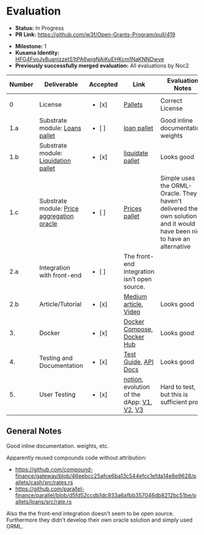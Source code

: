 # Evaluation

- **Status:** In Progress 
- **PR Link:** https://github.com/w3f/Open-Grants-Program/pull/419
* **Milestone:** 1
* **Kusama Identity:** [HFG4FvoJv8uanizzetS1tPA6wigNAiKuEHKcm1NaKNNDwve](https://polkascan.io/pre/kusama/account/HFG4FvoJv8uanizzetS1tPA6wigNAiKuEHKcm1NaKNNDwve)
* **Previously successfully merged evaluation:** All evaluations by Noc2

| Number | Deliverable | Accepted | Link | Evaluation Notes |
| ------ | ----------- | -------- | ---- |----------------- |
|      0 | License  | <ul><li>[x] </li></ul> | [Pallets](https://github.com/parallel-finance/parallel/blob/master/LICENSE)  | Correct License |
|    1.a | Substrate module: [Loans pallet](https://docs.parallel.fi/white-paper#i-lending-protocol) | <ul><li>[ ] </li></ul> | [loan pallet](https://github.com/parallel-finance/parallel/tree/master/pallets/loans)  | Good inline documentation, weights |
|    1.b | Substrate module: [Liquidation pallet](https://docs.parallel.fi/white-paper#4-1-auto-liquidation-algorithm)  | <ul><li>[x] </li></ul> | [liquidate pallet](https://github.com/parallel-finance/parallel/blob/master/pallets/liquidation/src/lib.rs) | Looks good |
|    1.c | Substrate module: [Price aggregation oracle](https://docs.parallel.fi/white-paper#5-oracle-and-price-feed)   | <ul><li>[ ] </li></ul> | [Prices pallet](https://github.com/parallel-finance/parallel/blob/master/pallets/prices/src/lib.rs) | Simple uses the ORML-Oracle. They haven't delivered their own solution and it would have been nice to have an alternative |
|    2.a | Integration with front-end | <ul><li>[ ] </li></ul> | The front-end integration isn’t open source.  |
|    2.b | Article/Tutorial  | <ul><li>[x] </li></ul> | [Medium article](https://parallelfinance.medium.com/major-product-experience-and-ui-update-537de029c17f), [Video](https://www.loom.com/share/0d24207ffdbb4dc284a19c2d95291a3a) | Looks good  |
|    3. | Docker  | <ul><li>[x] </li></ul> | [Docker Compose](https://github.com/parallel-finance/parallel/blob/master/docker-compose.yml), [Docker Hub](https://hub.docker.com/repository/docker/parallelfinance/parallel) | Looks good |
|    4. | Testing and Documentation  |  <ul><li>[x] </li></ul> | [Test Guide](https://github.com/parallel-finance/parallel/wiki/Test-guide), [API Docs](https://api-docs.parallel.fi) | Looks good |
|    5. | User Testing | <ul><li>[x] </li></ul> | [notion](https://www.notion.so/parallelfinance/UX-Improvement-b4ba94374a5a41ff96c5f549f54dd810), evolution of the dApp: [V1](https://www.youtube.com/watch?v=lgQX9rELpL8), [V2](https://www.youtube.com/watch?v=qyMdNYBgsq0), [V3](https://www.loom.com/share/0d24207ffdbb4dc284a19c2d95291a3a) | Hard to test, but this is sufficient proof


## General Notes

Good inline documentation. weights, etc.

Apparently reused compounds code without attribution:
- https://github.com/compound-finance/gateway/blob/46eebcc25afce6ba13c544efcc1efda14e8e9628/pallets/cash/src/rates.rs
- https://github.com/parallel-finance/parallel/blob/d5fd52ccdb1dc933a6afbb357046db8212bc51be/pallets/loans/src/rate.rs 

Also the the front-end integration doesn't seem to be open source. Furthermore they didn’t develop their own oracle solution and simply used ORML. 
